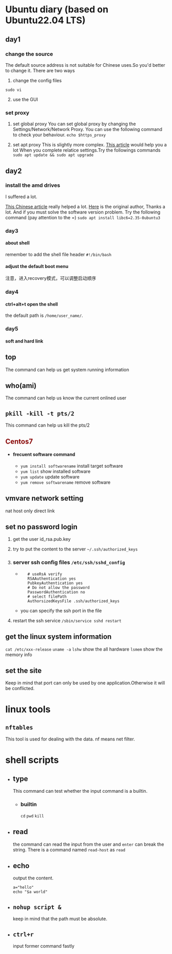 # Ubuntu diary (based on Ubuntu22.04 LTS)

##  day1
### change the source
The default source address is not suitable for Chinese uses.So you'd better to change it.
There are two ways
1. change the config files
```
sudo vi 
```

2. use the GUI

### set proxy
1. set global proxy
You can set global proxy by changing the Settings/Network/Network Proxy.
You can use the following command to check your behaviour.
``` echo $https_proxy ```

2. set apt proxy
This is slightly more complex.
[This article][proxy] would help you a lot
When you complete relatice settings.Try the followings commands
``` sudo apt update && sudo apt upgrade ```

## day2
### install the amd drives
I suffered a lot.

[This Chinese article][article] really helped a lot.
[Here][original] is the original author, Thanks a lot.
And if you must solve the software version problem.
Try the following command (pay attention to the =)
``` sudo apt install libc6=2.35-0ubuntu3 ```

### day3
#### about shell 
remember to add the shell file header
``` #!/bin/bash ```

#### adjust the default boot menu
注意，进入recovery模式，可以调整启动顺序

### day4
#### ctrl+alt+t open the shell
the default path is `/home/user_name/`.

### day5
#### soft and hard link

## top
The command can help us get system running information

## who(ami)
The command can help us know the current onlined user

## ```pkill -kill -t pts/2```
This command can help us kill the pts/2

## <font color=#880000> Centos7 </font>

 - #### frecuent software command
   - `yum install softwarename`   install target software
   - `yum list`   show installed software
   - `yum update`   update software
   - `yum remove softwarename`   remove software

## vmvare network setting
nat
host only
direct link

## set no password login
1. get the user id_rsa.pub.key
2. try to put the content to the server ```~/.ssh/authorized_keys```

3. ### server ssh config files    ``` /etc/ssh/sshd_config ```
   - ```
        # useRsA verify
        RSAAuthentication yes
        PubkeyAuthentication yes
        # Do not allow the password
        PasswordAuthentication no
        # select filePath
        AuthorsizedKeysFile .ssh/authorized_keys
      ```

   - you can specify the ssh port in the file
 4. restart the ssh service
   ``` /sbin/service sshd restart ```
## get the linux system information
```cat /etc/xxx-release```
```uname -a```
```lshw``` show the all hardware
```lsmem``` show the memory info

## set the site
Keep in mind that port can only be used by one application.Otherwise it will be conflicted.

# linux tools
## ```nftables```
This tool is used for dealing with the data. nf means net filter.

# shell scripts
- ## type 
  This command can test whether the input command is a builtin.
  - ### builtin
    `cd` `pwd` `kill`
- ## read
  the command can read the input from the user and ```enter``` can break the string.
  There is a command named ```read-host```  as ```read```

- ## echo
  output the content. 

  ```
  a="hello"
  echo "$a world"
  ```
- ## ``` nohup script & ```
  keep in mind that the path must be absolute.

- ## ```ctrl+r```

  input former command fastly

[article]: https://tsukkomi.org/post/install-amdgpu-on-ubuntu-22-04
[original]: https://github.com/RadeonOpenCompute/ROCm/issues/1713#issuecomment-1193100466
[proxy]: https://phoenixnap.com/kb/ubuntu-proxy-settings
